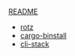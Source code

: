 [README](./README.md)

- [rotz](./rotz/rotz.md)
- [cargo-binstall](./cargo-binstall/cargo-binstall.md)
- [cli-stack](./terminal/cli-stack.md)
